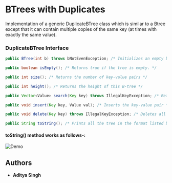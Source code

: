 # BTrees with Duplicates

Implementation of a generic DuplicateBTree class which is similar to a Btree except that it can contain multiple copies of the
same key (at times with exactly the same value).

###  DuplicateBTree Interface

```java
public BTree(int b) throws bNotEvenException; /* Initializes an empty b-tree. Assume b is even. */

public boolean isEmpty(); /* Returns true if the tree is empty. */

public int size(); /* Returns the number of key-value pairs */

public int height(); /* Returns the height of this B-tree */

public Vector<Value> search(Key key) throws IllegalKeyException; /* Returns all values associated with a given key in a vector */

public void insert(Key key, Value val); /* Inserts the key-value pair */

public void delete(Key key) throws IllegalKeyException; /* Deletes all occurrences of key */

public String toString(); /* Prints all the tree in the format listed below */
```

#### toString() method works as follows-:
![Demo](https://user-images.githubusercontent.com/26283007/32026270-47d34e24-ba01-11e7-90ae-2b43ec72d5ed.png)

## Authors

* **Aditya Singh** 


